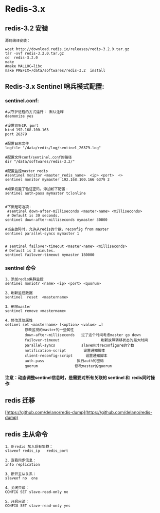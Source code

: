 # Redis-3.x

## redis-3.2 安装

    源码编译安装：
    
    wget http://download.redis.io/releases/redis-3.2.0.tar.gz
    tar -xvf redis-3.2.0.tar.gz
    cd  redis-3.2.0
    make
    #make MALLOC=libc
    make PREFIX=/data/softwares/redis-3.2  install

## Redis-3.x  Sentinel 哨兵模式配置:

### sentinel.conf:

    #以守护进程的方式运行： 默认注释
    daemonize yes

    #设置监听IP、port
    bind 192.168.100.163
    port 26379

    #配置日志文件
    logfile "/data/redis/log/sentinel_26379.log"

    #配置文件conf/sentinel.conf的路径
    dir "/data/softwares/redis-3.2/"

    #配置监控master redis 
    #sentinel monitor <master_redis_name>  <ip> <port>  <>
    sentinel monitor mymaster 192.168.100.166 6379 2

    #如果设置了验证密码，添加如下配置：
    sentinel auth-pass mymaster tclonline


    #下面是可选项：
     #sentinel down-after-milliseconds <master-name> <milliseconds>
     # Default is 30 seconds.
    sentinel down-after-milliseconds mymaster 30000

    #当主故障时，允许从redis的个数，reconfig from master
    sentinel parallel-syncs mymaster 1


    # sentinel failover-timeout <master-name> <milliseconds>
    # Default is 3 minutes.
    sentinel failover-timeout mymaster 180000
    
### sentinel 命令
    1、添加redis集群监控
    sentinel moniotr <name> <ip> <port> <quorum>

    2、刷新监控数据
    sentinel  reset  <mastername>

    3、删除master
    sentinel remove <mastername>

    4、修改其他属性
    setinel set <mastername> [<option> <value> …]
             修改监视的master的一些属性
             down-after-milliseconds   过了这个时间考虑master go down
             failover-timeout                   刷新故障转移状态的最大时间
             parallel-syncs            slave同时reconfigure的个数
             notification-script        设置通知脚本
             client-reconfig-script      设置通知脚本
             auth-pass               执行auth的密码
             quorum                 修改master的quorum

#### 注意：动态调整sentinel信息时，是需要对所有关联的 sentinel 和  redis同时操作

## redis 迁移
[https://github.com/delano/redis-dump](https://github.com/delano/redis-dump)



## redis 主从命令
    1、新redis 加入现有集群：
    slaveof redis_ip   redis_port
    
    2、查看同步信息：
    info replication
    
    3、断开主从关系：
    slaveof no  one
    
    4、关闭只读：
    CONFIG SET slave-read-only no 
    
    5、开启只读：
    CONFIG SET slave-read-only yes
